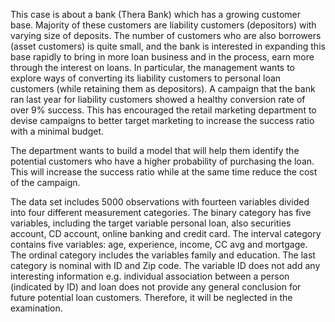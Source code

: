 This case is about a bank (Thera Bank) which has a growing customer base. Majority of these customers are liability customers (depositors) with varying size of deposits. The number of customers who are also borrowers (asset customers) is quite small, and the bank is interested in expanding this base rapidly to bring in more loan business and in the process, earn more through the interest on loans. In particular, the management wants to explore ways of converting its liability customers to personal loan customers (while retaining them as depositors). A campaign that the bank ran last year for liability customers showed a healthy conversion rate of over 9% success. This has encouraged the retail marketing department to devise campaigns to better target marketing to increase the success ratio with a minimal budget.

The department wants to build a model that will help them identify the potential customers who have a higher probability of purchasing the loan. This will increase the success ratio while at the same time reduce the cost of the campaign.

The data set includes 5000 observations with fourteen variables divided into four different measurement categories. The binary category has five variables, including the target variable personal loan, also securities account, CD account, online banking and credit card. The interval category contains five variables: age, experience, income, CC avg and mortgage. The ordinal category includes the variables family and education. The last category is nominal with ID and Zip code. The variable ID does not add any interesting information e.g. individual association between a person (indicated by ID) and loan does not provide any general conclusion for future potential loan customers. Therefore, it will be neglected in the examination.

